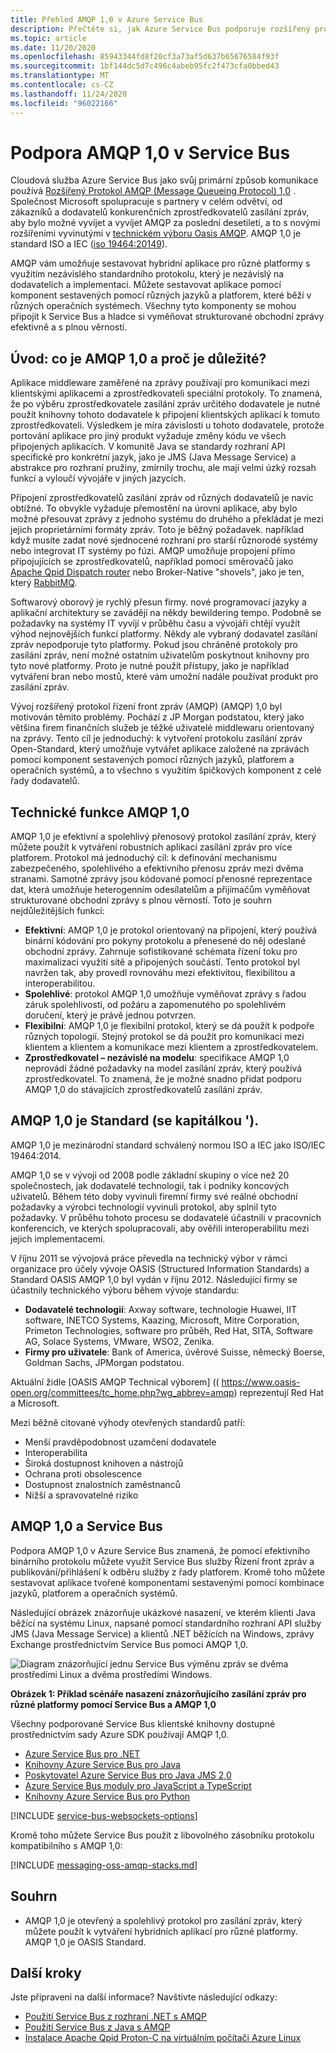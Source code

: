 ```yaml
---
title: Přehled AMQP 1,0 v Azure Service Bus
description: Přečtěte si, jak Azure Service Bus podporuje rozšířený protokol řízení front zpráv (AMQP) (AMQP), což je otevřený standardní protokol.
ms.topic: article
ms.date: 11/20/2020
ms.openlocfilehash: 85943344fd8f20cf3a73af5d637b65676584f93f
ms.sourcegitcommit: 1bf144dc5d7c496c4abeb95fc2f473cfa0bbed43
ms.translationtype: MT
ms.contentlocale: cs-CZ
ms.lasthandoff: 11/24/2020
ms.locfileid: "96022166"
---
```

# <a name="amqp-10-support-in-service-bus"></a>Podpora AMQP 1,0 v Service Bus
Cloudová služba Azure Service Bus jako svůj primární způsob komunikace používá [Rozšířený Protokol AMQP (Message Queueing Protocol) 1,0](http://docs.oasis-open.org/amqp/core/v1.0/amqp-core-overview-v1.0.html) . Společnost Microsoft spolupracuje s partnery v celém odvětví, od zákazníků a dodavatelů konkurenčních zprostředkovatelů zasílání zpráv, aby bylo možné vyvíjet a vyvíjet AMQP za poslední desetiletí, a to s novými rozšířeními vyvinutými v [technickém výboru Oasis AMQP](https://www.oasis-open.org/committees/tc_home.php?wg_abbrev=amqp). AMQP 1,0 je standard ISO a IEC ([iso 19464:20149](https://www.iso.org/standard/64955.html)). 

AMQP vám umožňuje sestavovat hybridní aplikace pro různé platformy s využitím nezávislého standardního protokolu, který je nezávislý na dodavatelích a implementaci. Můžete sestavovat aplikace pomocí komponent sestavených pomocí různých jazyků a platforem, které běží v různých operačních systémech. Všechny tyto komponenty se mohou připojit k Service Bus a hladce si vyměňovat strukturované obchodní zprávy efektivně a s plnou věrností.

## <a name="introduction-what-is-amqp-10-and-why-is-it-important"></a>Úvod: co je AMQP 1,0 a proč je důležité?
Aplikace middleware zaměřené na zprávy používají pro komunikaci mezi klientskými aplikacemi a zprostředkovateli speciální protokoly. To znamená, že po výběru zprostředkovatele zasílání zpráv určitého dodavatele je nutné použít knihovny tohoto dodavatele k připojení klientských aplikací k tomuto zprostředkovateli. Výsledkem je míra závislosti u tohoto dodavatele, protože portování aplikace pro jiný produkt vyžaduje změny kódu ve všech připojených aplikacích. V komunitě Java se standardy rozhraní API specifické pro konkrétní jazyk, jako je JMS (Java Message Service) a abstrakce pro rozhraní pružiny, zmírnily trochu, ale mají velmi úzký rozsah funkcí a vyloučí vývojáře v jiných jazycích.

Připojení zprostředkovatelů zasílání zpráv od různých dodavatelů je navíc obtížné. To obvykle vyžaduje přemostění na úrovni aplikace, aby bylo možné přesouvat zprávy z jednoho systému do druhého a překládat je mezi jejich proprietárními formáty zpráv. Toto je běžný požadavek. například když musíte zadat nové sjednocené rozhraní pro starší různorodé systémy nebo integrovat IT systémy po fúzi. AMQP umožňuje propojení přímo připojujících se zprostředkovatelů, například pomocí směrovačů jako [Apache Qpid Dispatch router](https://qpid.apache.org/components/dispatch-router/index.html) nebo Broker-Native "shovels", jako je ten, který [RabbitMQ](service-bus-integrate-with-rabbitmq.md).

Softwarový oborový je rychlý přesun firmy. nové programovací jazyky a aplikační architektury se zavádějí na někdy bewildering tempo. Podobně se požadavky na systémy IT vyvíjí v průběhu času a vývojáři chtějí využít výhod nejnovějších funkcí platformy. Někdy ale vybraný dodavatel zasílání zpráv nepodporuje tyto platformy. Pokud jsou chráněné protokoly pro zasílání zpráv, není možné ostatním uživatelům poskytnout knihovny pro tyto nové platformy. Proto je nutné použít přístupy, jako je například vytváření bran nebo mostů, které vám umožní nadále používat produkt pro zasílání zpráv.

Vývoj rozšířený protokol řízení front zpráv (AMQP) (AMQP) 1,0 byl motivován těmito problémy. Pochází z JP Morgan podstatou, který jako většina firem finančních služeb je těžké uživatelé middlewaru orientovaný na zprávy. Tento cíl je jednoduchý: k vytvoření protokolu zasílání zpráv Open-Standard, který umožňuje vytvářet aplikace založené na zprávách pomocí komponent sestavených pomocí různých jazyků, platforem a operačních systémů, a to všechno s využitím špičkových komponent z celé řady dodavatelů.

## <a name="amqp-10-technical-features"></a>Technické funkce AMQP 1,0
AMQP 1,0 je efektivní a spolehlivý přenosový protokol zasílání zpráv, který můžete použít k vytváření robustních aplikací zasílání zpráv pro více platforem. Protokol má jednoduchý cíl: k definování mechanismu zabezpečeného, spolehlivého a efektivního přenosu zpráv mezi dvěma stranami. Samotné zprávy jsou kódované pomocí přenosné reprezentace dat, která umožňuje heterogenním odesílatelům a přijímačům vyměňovat strukturované obchodní zprávy s plnou věrností. Toto je souhrn nejdůležitějších funkcí:

* **Efektivní**: AMQP 1,0 je protokol orientovaný na připojení, který používá binární kódování pro pokyny protokolu a přenesené do něj odeslané obchodní zprávy. Zahrnuje sofistikované schémata řízení toku pro maximalizaci využití sítě a připojených součástí. Tento protokol byl navržen tak, aby provedl rovnováhu mezi efektivitou, flexibilitou a interoperabilitou.
* **Spolehlivé**: protokol AMQP 1,0 umožňuje vyměňovat zprávy s řadou záruk spolehlivosti, od požáru a zapomenutého po spolehlivém doručení, který je právě jednou potvrzen.
* **Flexibilní**: AMQP 1,0 je flexibilní protokol, který se dá použít k podpoře různých topologií. Stejný protokol se dá použít pro komunikaci mezi klientem a klientem a komunikace mezi klientem a zprostředkovatelem.
* **Zprostředkovatel – nezávislé na modelu**: specifikace AMQP 1,0 neprovádí žádné požadavky na model zasílání zpráv, který používá zprostředkovatel. To znamená, že je možné snadno přidat podporu AMQP 1,0 do stávajících zprostředkovatelů zasílání zpráv.

## <a name="amqp-10-is-a-standard-with-a-capital-s"></a>AMQP 1,0 je Standard (se kapitálkou ').
AMQP 1,0 je mezinárodní standard schválený normou ISO a IEC jako ISO/IEC 19464:2014.

AMQP 1,0 se v vývoji od 2008 podle základní skupiny o více než 20 společnostech, jak dodavatelé technologií, tak i podniky koncových uživatelů. Během této doby vyvinuli firemní firmy své reálné obchodní požadavky a výrobci technologií vyvinuli protokol, aby splnil tyto požadavky. V průběhu tohoto procesu se dodavatelé účastnili v pracovních konferencích, ve kterých spolupracovali, aby ověřili interoperabilitu mezi jejich implementacemi.

V říjnu 2011 se vývojová práce převedla na technický výbor v rámci organizace pro účely vývoje OASIS (Structured Information Standards) a Standard OASIS AMQP 1,0 byl vydán v říjnu 2012. Následující firmy se účastnily technického výboru během vývoje standardu:

* **Dodavatelé technologií**: Axway software, technologie Huawei, IIT software, INETCO Systems, Kaazing, Microsoft, Mitre Corporation, Primeton Technologies, software pro průběh, Red Hat, SITA, Software AG, Solace Systems, VMware, WSO2, Zenika.
* **Firmy pro uživatele**: Bank of America, úvěrové Suisse, německý Boerse, Goldman Sachs, JPMorgan podstatou.

Aktuální židle [OASIS AMQP Technical výborem] (( https://www.oasis-open.org/committees/tc_home.php?wg_abbrev=amqp) reprezentují Red Hat a Microsoft.

Mezi běžně citované výhody otevřených standardů patří:

* Menší pravděpodobnost uzamčení dodavatele
* Interoperabilita
* Široká dostupnost knihoven a nástrojů
* Ochrana proti obsolescence
* Dostupnost znalostních zaměstnanců
* Nižší a spravovatelné riziko

## <a name="amqp-10-and-service-bus"></a>AMQP 1,0 a Service Bus
Podpora AMQP 1,0 v Azure Service Bus znamená, že pomocí efektivního binárního protokolu můžete využít Service Bus služby Řízení front zpráv a publikování/přihlášení k odběru služby z řady platforem. Kromě toho můžete sestavovat aplikace tvořené komponentami sestavenými pomocí kombinace jazyků, platforem a operačních systémů.

Následující obrázek znázorňuje ukázkové nasazení, ve kterém klienti Java běžící na systému Linux, napsané pomocí standardního rozhraní API služby JMS (Java Message Service) a klientů .NET běžících na Windows, zprávy Exchange prostřednictvím Service Bus pomocí AMQP 1,0.

![Diagram znázorňující jednu Service Bus výměnu zpráv se dvěma prostředími Linux a dvěma prostředími Windows.][0]

**Obrázek 1: Příklad scénáře nasazení znázorňujícího zasílání zpráv pro různé platformy pomocí Service Bus a AMQP 1,0**

Všechny podporované Service Bus klientské knihovny dostupné prostřednictvím sady Azure SDK používají AMQP 1,0.

- [Azure Service Bus pro .NET](https://docs.microsoft.com/dotnet/api/overview/azure/service-bus?view=azure-dotnet&preserve-view=true)
- [Knihovny Azure Service Bus pro Java](https://docs.microsoft.com/java/api/overview/azure/servicebus?view=azure-java-stable&preserve-view=true)
- [Poskytovatel Azure Service Bus pro Java JMS 2,0](how-to-use-java-message-service-20.md)
- [Azure Service Bus moduly pro JavaScript a TypeScript](https://docs.microsoft.com/javascript/api/overview/azure/service-bus?view=azure-node-latest&preserve-view=true)
- [Knihovny Azure Service Bus pro Python](https://docs.microsoft.com/python/api/overview/azure/servicebus?view=azure-python&preserve-view=true)

[!INCLUDE [service-bus-websockets-options](../../includes/service-bus-websockets-options.md)]

Kromě toho můžete Service Bus použít z libovolného zásobníku protokolu kompatibilního s AMQP 1,0:

[!INCLUDE [messaging-oss-amqp-stacks.md](../../includes/messaging-oss-amqp-stacks.md)]

## <a name="summary"></a>Souhrn
* AMQP 1,0 je otevřený a spolehlivý protokol pro zasílání zpráv, který můžete použít k vytváření hybridních aplikací pro různé platformy. AMQP 1,0 je OASIS Standard.

## <a name="next-steps"></a>Další kroky
Jste připraveni na další informace? Navštivte následující odkazy:

* [Použití Service Bus z rozhraní .NET s AMQP]
* [Použití Service Bus z Java s AMQP]
* [Instalace Apache Qpid Proton-C na virtuálním počítači Azure Linux]

[0]: ./media/service-bus-amqp-overview/service-bus-amqp-1.png
[Použití Service Bus z rozhraní .NET s AMQP]: service-bus-amqp-dotnet.md
[Použití Service Bus z Java s AMQP]: ./service-bus-java-how-to-use-jms-api-amqp.md
[Instalace Apache Qpid Proton-C na virtuálním počítači Azure Linux]:: 
